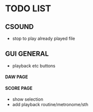 # TODO LIST

## CSOUND
* stop to play already played file

## GUI GENERAL
* playback etc buttons

#### DAW PAGE

#### SCORE PAGE
* show selection
* add playback routine/metronome/sth
